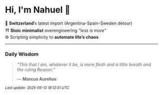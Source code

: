 # Hi, I'm Nahuel :tiger:

📍 **Switzerland**’s latest import (Argentina-Spain-Sweden detour)  
⛩️ **Stoic minimalist** overengineering *“less is more”*  
⚙️ Scripting simplicity to **automate life’s chaos**

---

### Daily Wisdom
> _"This that I am, whatever it be, is mere flesh and a little breath and the ruling Reason."_  
>
> — **Marcus Aurelius**

<sub>*Last update: 2025-05-13 18:12:51 UTC*</sub>

